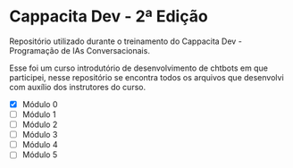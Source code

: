 # Cappacita Dev - 2ª Edição

Repositório utilizado durante o treinamento do Cappacita Dev - Programação de IAs Conversacionais.

Esse foi um curso introdutório de desenvolvimento de chtbots em que participei, nesse repositório se encontra todos os arquivos que desenvolvi com auxílio dos instrutores do curso.

- [X] Módulo 0
- [ ] Módulo 1
- [ ] Módulo 2
- [ ] Módulo 3
- [ ] Módulo 4
- [ ] Módulo 5
